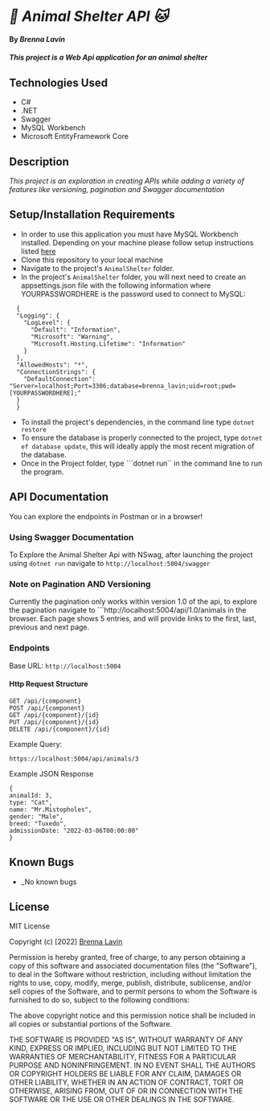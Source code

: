 # _🐶 Animal Shelter API 🐱_
#### By _**Brenna Lavin**_

#### _This project is a Web Api application for an animal shelter_

## Technologies Used

* C#
* .NET
* Swagger
* MySQL Workbench
* Microsoft EntityFramework Core

## Description

_This project is an exploration in creating APIs while adding a variety of features like versioning, pagination and Swagger documentation_

## Setup/Installation Requirements

* In order to use this application you must have MySQL Workbench installed. Depending on your machine please follow setup instructions listed [here](https://www.learnhowtoprogram.com/c-and-net/getting-started-with-c/installing-and-configuring-mysql)
* Clone this repository to your local machine
* Navigate to the project's ```AnimalShelter``` folder.
* In the project's ```AnimalShelter``` folder, you will next need to create an appsettings.json file with the following information where YOURPASSWORDHERE is the password used to connect to MySQL:

```
  {
  "Logging": {
    "LogLevel": {
      "Default": "Information",
      "Microsoft": "Warning",
      "Microsoft.Hosting.Lifetime": "Information"
    }
  },
  "AllowedHosts": "*",
  "ConnectionStrings": {
    "DefaultConnection": "Server=localhost;Port=3306;database=brenna_lavin;uid=root;pwd=[YOURPASSWORDHERE];"
  }
  }
  ```

* To install the project's dependencies, in the command line type ```dotnet restore```
* To ensure the database is properly connected to the project, type ```dotnet ef database update```, this will ideally apply the most recent migration of the database.
* Once in the Project folder, type ```dotnet run`` in the command line to run the program.

## API Documentation
You can explore the endpoints in Postman or in a browser!

### Using Swagger Documentation
To Explore the Animal Shelter Api with NSwag, after launching the project using ```dotnet run``` navigate to ```http://localhost:5004/swagger```
### Note on Pagination AND Versioning
Currently the pagination only works within version 1.0 of the api, to explore the pagination navigate to ```http://localhost:5004/api/1.0/animals in the browser.
Each page shows 5 entries, and will provide links to the first, last, previous and next page. 

### Endpoints

Base URL: ```http://localhost:5004```

#### Http Request Structure

```
GET /api/{component}
POST /api/{component}
GET /api/{component}/{id}
PUT /api/{component}/{id}
DELETE /api/{component}/{id}
```

Example Query:

```
https://localhost:5004/api/animals/3
```

Example JSON Response

```
{
animalId: 3,
type: "Cat",
name: "Mr.Mistopholes",
gender: "Male",
breed: "Tuxedo",
admissionDate: "2022-03-06T00:00:00"
}
```

## Known Bugs

* _No known bugs

## License

MIT License

Copyright (c) [2022] [Brenna Lavin](https://github.com/lavinbrenna)

Permission is hereby granted, free of charge, to any person obtaining a copy
of this software and associated documentation files (the "Software"), to deal
in the Software without restriction, including without limitation the rights
to use, copy, modify, merge, publish, distribute, sublicense, and/or sell
copies of the Software, and to permit persons to whom the Software is
furnished to do so, subject to the following conditions:

The above copyright notice and this permission notice shall be included in all
copies or substantial portions of the Software.

THE SOFTWARE IS PROVIDED "AS IS", WITHOUT WARRANTY OF ANY KIND, EXPRESS OR
IMPLIED, INCLUDING BUT NOT LIMITED TO THE WARRANTIES OF MERCHANTABILITY,
FITNESS FOR A PARTICULAR PURPOSE AND NONINFRINGEMENT. IN NO EVENT SHALL THE
AUTHORS OR COPYRIGHT HOLDERS BE LIABLE FOR ANY CLAIM, DAMAGES OR OTHER
LIABILITY, WHETHER IN AN ACTION OF CONTRACT, TORT OR OTHERWISE, ARISING FROM,
OUT OF OR IN CONNECTION WITH THE SOFTWARE OR THE USE OR OTHER DEALINGS IN THE
SOFTWARE.
